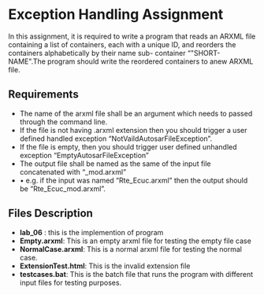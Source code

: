 # Exception Handling Assignment

In this assignment, it is required to write a program that reads an ARXML file containing a list of containers, each with a unique ID, and reorders the containers alphabetically by their name sub- container “"SHORT-NAME".The program should write the reordered containers to anew ARXML file.
## Requirements
- The name of the arxml file shall be an argument which needs to passed through the command line.
- If the file is not having .arxml extension then you should trigger a user defined handled exception “NotVaildAutosarFileException”.
- If the file is empty, then you should trigger user defined unhandled exception “EmptyAutosarFileException”
- The output file shall be named as the same of the input file concatenated with “_mod.arxml” 
- • e.g. if the input was named “Rte_Ecuc.arxml” then the output should be
“Rte_Ecuc_mod.arxml”.
## Files Description
- **lab_06** : this is the implemention of program
- **Empty.arxml**: This is an empty arxml file for testing the empty file case
- **NormalCase.arxml**: This is  a normal arxml file for testing the normal case.
- **ExtensionTest.html**: This is the invalid extension file
- **testcases.bat**: This is the batch file that runs the program with different input files for testing purposes.

